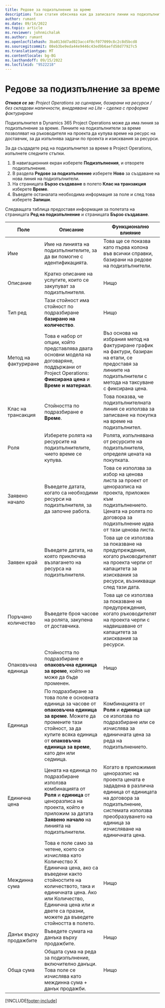 ```yaml
---
title: Редове за подизпълнение за време
description: Тази статия обяснява как да записвате линии на подизпълнители за време и да записвате закупуването на време от доставчици.
author: rumant
ms.date: 09/14/2022
ms.topic: article
ms.reviewer: johnmichalak
ms.author: rumant
ms.openlocfilehash: 3ba013dd7ad023acc4f0cf077099c8c2c8d5bcd8
ms.sourcegitcommit: 08eb3be9eda44e9446c43ed9b6aefd58d77927c5
ms.translationtype: MT
ms.contentlocale: bg-BG
ms.lasthandoff: 09/15/2022
ms.locfileid: "9522218"
---
```

# <a name="subcontract-lines-for-time"></a>Редове за подизпълнение за време

_**Отнася се за:** Project Operations за сценарии, базирани на ресурси / без складови наличности, внедряване на Lite - сделка с проформа фактуриране_

Подизпълнител в Dynamics 365 Project Operations може да има линия за подизпълнение за време. Линиите на подизпълнители за време позволяват на ръководителя на проекта да купува време на ресурс на доставчик, за да изпълнява задачи по проекта и изисквания за ресурси.

За да създадете ред на подизпълнител за време в Project Operations, изпълнете следните стъпки.

1. В навигационния екран изберете **Подизпълнения**, и отворете подизпълнение.
2. В раздела **Редове за подизпълнение** изберете **Ново** за създаване на нова линия на подизпълнители.
3. На страницата **Бързо създаване** в полето **Клас на транзакция** изберете **Време**.
4. Въведете останалата необходима информация за поле и след това изберете **Запиши**.

  Следващата таблица предоставя информация за полетата на страницата **Ред на подизпълнение** и страницата **Бързо създаване**.

| **Поле** | **Описание** | **Функционално влияние** |
| --- | --- | --- |
| Име | Име на линията на подизпълнителите, за да ви помогне с идентификацията. | Това ще се показва като първа колона във всички справки, базирани на редове на подизпълнители. |
| Описание | Кратко описание на услугите, които се закупуват за подизпълнителя. |Нищо |
| Тип ред |   Тази стойност има стойност по подразбиране **базирано на количество**.| Нищо |
| Метод на фактуриране | Това е набор от опции, който представлява двата основни модела на договаряне, поддържани от Project Operations: **Фиксирана цена** и **Време и материал**. | Въз основа на избрания метод на фактуриране график на фактури, базиран на етапи, се предоставя за линиите на подизпълнители с метода на таксуване с фиксирана цена. |
| Клас на трансакция | Стойността по подразбиране е **Време**. | Това показва, че подизпълнителната линия се използва за записване на покупка на време на подизпълнител. |
| Роля | Изберете ролята на ресурсите на подизпълнителите, чието време се купува. | Ролята, изпълнявана от ресурсите на подизпълнителя, определя цената на покупката. |
| Заявено начало | Въведете датата, когато са необходими ресурси на подизпълнителя, за да започне работа. | Това се използва за избор на ценова листа за проект от ценоразписа на проекта, приложен към подизпълнението. Цената на ролята по договора за подизпълнение идва от тази ценова листа. |
| Заявен край | Въведете датата, на която приключва възлагането на ресурса на подизпълнителя. | Това ще се използва за показване на предупреждения, когато ръководителят на проекта черпи от капацитета за изисквания за ресурси, възникващи след тази дата. |
| Поръчано количество | Въведете броя часове на ролята, закупена от доставчика. | Това ще се използва за показване на предупреждения, когато ръководителят на проекта черпи с надвишаване от капацитета за изисквания за ресурси. |
| Опаковъчна единица | Стойността по подразбиране е **опаковъчна единица за време**, който не може да бъде променен. | Нищо|
| Единица | По подразбиране за това поле е основната единица за часове от **опаковъчна единица за време**. Можете да промените тази стойност, за да купите всяка единица от **опаковъчна единица за време**, като ден или седмица. | Комбинацията от **Роля** и **единица** ще се използва по подразбиране или се изчислява за единичната цена за реда на подизпълнението. |
| Единична цена | Цената на единица по подразбиране използва комбинацията от **Роля** и **единица** от ценоразписа на проекта, който е приложим за датата **Заявено начало** на линията на подизпълнители. | Когато в приложимия ценоразпис на проекта цената е зададена в различна единица от единицата на договора за подизпълнение, системата използва преобразуването на единица за изчисляване на единичната цена. |
| Междинна сума |    Това е поле само за четене, което се изчислява като Количество X Единична цена, ако са въведени както стойностите на количеството, така и единичната цена. Ако или Количество, Единична цена или и двете са празни, можете да въведете стойността в полето. | Нищо|
| Данък върху продажбите |   Въведете сумата на данъка върху продажбите. |Нищо |
| Обща сума | Общата сума на реда за подизпълнение, включително данъци. Това поле се изчислява като междинна сума + данък продажби.|Нищо |

[!INCLUDE[footer-include](../../includes/footer-banner.md)]
